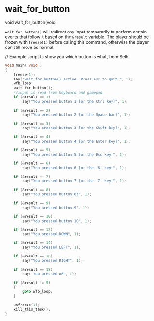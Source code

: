 # wait_for_button

<Prototype>void wait_for_button(void)</Prototype>

`wait_for_button()` will redirect any input temporarily to perform certain events that follow it based on the `&result` variable. The player should be frozen with `freeze(1)` before calling this command, otherwise the player can still move as normal.

// Example script to show you which button is what, from Seth.

```c
void main( void )
{
    freeze(1);
    say("wait_for_button() active. Press Esc to quit.", 1);
    wfb_loop:
    wait_for_button();
    //input is read from keyboard and gamepad
    if (&result == 1) 
        say("You pressed button 1 [or the Ctrl key]", 1);

    if (&result == 2)
        say("You pressed button 2 [or the Space bar]", 1);

    if (&result == 3)
        say("You pressed button 3 [or the Shift key]", 1);

    if (&result == 4)
        say("You pressed button 4 [or the Enter key]", 1);

    if (&result == 5)
        say("You pressed button 5 [or the Esc key]", 1);

    if (&result == 6)
        say("You pressed button 6 [or the '6' key]", 1);

    if (&result == 7)
        say("You pressed button 7 [or the '7' key]", 1);

    if (&result == 8)
        say("You pressed button 8!", 1);

    if (&result == 9)
        say("You pressed button 9", 1);

    if (&result == 10)
        say("You pressed button 10", 1);

    if (&result == 12)
        say("You pressed DOWN", 1);

    if (&result == 14)
        say("You pressed LEFT", 1);

    if (&result == 16)
        say("You pressed RIGHT", 1);

    if (&result == 18)
        say("You pressed UP", 1);

    if (&result != 5)
    {
        goto wfb_loop;
    }

    unfreeze(1);
    kill_this_task();
}
```
